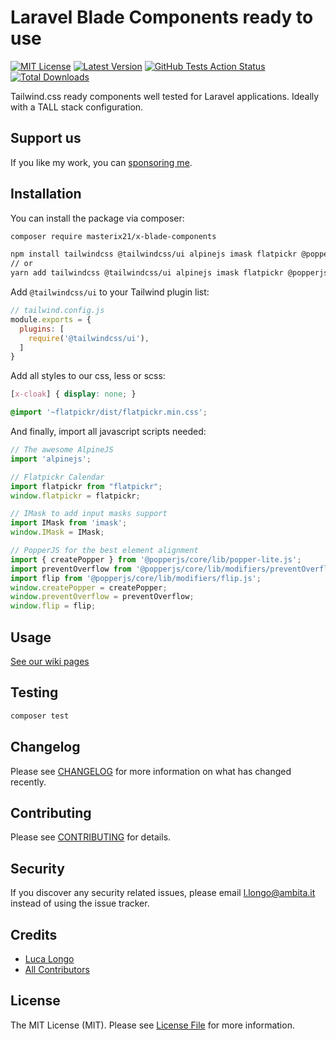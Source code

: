 # Laravel Blade Components ready to use

[![MIT License](https://img.shields.io/github/license/masterix21/x-blade-components)](https://img.shields.io/github/license/masterix21/x-blade-components)
[![Latest Version](https://img.shields.io/github/v/release/masterix21/x-blade-components)](https://packagist.org/packages/masterix21/x-blade-components)
[![GitHub Tests Action Status](https://img.shields.io/github/workflow/status/masterix21/x-blade-components/Tests/master)](https://github.com/masterix21/x-blade-components/actions?query=workflow%3Arun-tests+branch%3Amaster) 
[![Total Downloads](https://img.shields.io/packagist/dt/masterix21/x-blade-components.svg)](https://packagist.org/packages/masterix21/x-blade-components)

Tailwind.css ready components well tested for Laravel applications. Ideally with a TALL stack configuration.

## Support us

If you like my work, you can [sponsoring me](https://github.com/sponsors/masterix21).

## Installation

You can install the package via composer:

```bash
composer require masterix21/x-blade-components

npm install tailwindcss @tailwindcss/ui alpinejs imask flatpickr @popperjs/core
// or
yarn add tailwindcss @tailwindcss/ui alpinejs imask flatpickr @popperjs/core
```

Add `@tailwindcss/ui` to your Tailwind plugin list:
```js
// tailwind.config.js
module.exports = {
  plugins: [
    require('@tailwindcss/ui'),
  ]
}
```

Add all styles to our css, less or scss:
```scss
[x-cloak] { display: none; }

@import '~flatpickr/dist/flatpickr.min.css';
```

And finally, import all javascript scripts needed:
```js
// The awesome AlpineJS
import 'alpinejs';

// Flatpickr Calendar
import flatpickr from "flatpickr";
window.flatpickr = flatpickr;

// IMask to add input masks support
import IMask from 'imask';
window.IMask = IMask;

// PopperJS for the best element alignment
import { createPopper } from '@popperjs/core/lib/popper-lite.js';
import preventOverflow from '@popperjs/core/lib/modifiers/preventOverflow.js';
import flip from '@popperjs/core/lib/modifiers/flip.js';
window.createPopper = createPopper;
window.preventOverflow = preventOverflow;
window.flip = flip;
```

## Usage

[See our wiki pages](https://github.com/masterix21/x-blade-components/wiki)

## Testing

``` bash
composer test
```

## Changelog

Please see [CHANGELOG](CHANGELOG.md) for more information on what has changed recently.

## Contributing

Please see [CONTRIBUTING](CONTRIBUTING.md) for details.

## Security

If you discover any security related issues, please email l.longo@ambita.it instead of using the issue tracker.

## Credits

- [Luca Longo](https://github.com/masterix21)
- [All Contributors](../../contributors)

## License

The MIT License (MIT). Please see [License File](LICENSE.md) for more information.
